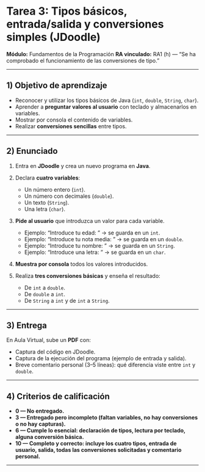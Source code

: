 # Tarea 3: Tipos básicos, entrada/salida y conversiones simples (JDoodle)

**Módulo:** Fundamentos de la Programación
**RA vinculado:** RA1 (h) — “Se ha comprobado el funcionamiento de las conversiones de tipo.” 

---

## 1) Objetivo de aprendizaje

* Reconocer y utilizar los tipos básicos de Java (`int`, `double`, `String`, `char`).
* Aprender a **preguntar valores al usuario** con teclado y almacenarlos en variables.
* Mostrar por consola el contenido de variables.
* Realizar **conversiones sencillas** entre tipos.

---

## 2) Enunciado

1. Entra en **JDoodle** y crea un nuevo programa en **Java**.
2. Declara **cuatro variables**:

   * Un número entero (`int`).
   * Un número con decimales (`double`).
   * Un texto (`String`).
   * Una letra (`char`).

3. **Pide al usuario** que introduzca un valor para cada variable.

   * Ejemplo: “Introduce tu edad: ” → se guarda en un `int`.
   * Ejemplo: “Introduce tu nota media: ” → se guarda en un `double`.
   * Ejemplo: “Introduce tu nombre: ” → se guarda en un `String`.
   * Ejemplo: “Introduce una letra: ” → se guarda en un `char`.

4. **Muestra por consola** todos los valores introducidos.
5. Realiza **tres conversiones básicas** y enseña el resultado:

   * De `int` a `double`.
   * De `double` a `int`.
   * De `String` a `int` y de `int` a `String`.

---

## 3) Entrega

En Aula Virtual, sube un **PDF** con:

* Captura del código en JDoodle.
* Captura de la ejecución del programa (ejemplo de entrada y salida).
* Breve comentario personal (3–5 líneas): qué diferencia viste entre `int` y `double`.

---

## 4) Criterios de calificación

* **0 — No entregado.**
* **3 — Entregado pero incompleto (faltan variables, no hay conversiones o no hay capturas).**
* **6 — Cumple lo esencial: declaración de tipos, lectura por teclado, alguna conversión básica.**
* **10 — Completo y correcto: incluye los cuatro tipos, entrada de usuario, salida, todas las conversiones solicitadas y comentario personal.**

---

